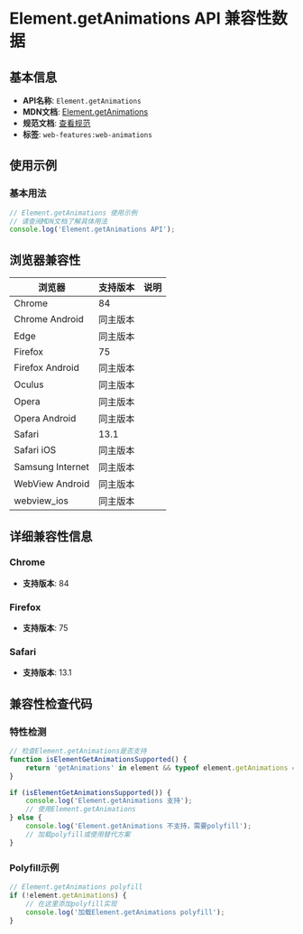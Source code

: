 # Element.getAnimations API 兼容性数据

## 基本信息

- **API名称**: `Element.getAnimations`
- **MDN文档**: [Element.getAnimations](https://developer.mozilla.org/docs/Web/API/Element/getAnimations)
- **规范文档**: [查看规范](https://drafts.csswg.org/web-animations-1/#dom-animatable-getanimations)
- **标签**: `web-features:web-animations`

## 使用示例

### 基本用法

```javascript
// Element.getAnimations 使用示例
// 请查阅MDN文档了解具体用法
console.log('Element.getAnimations API');
```

## 浏览器兼容性

| 浏览器 | 支持版本 | 说明 |
|--------|----------|------|
| Chrome | 84 |  |
| Chrome Android | 同主版本 |  |
| Edge | 同主版本 |  |
| Firefox | 75 |  |
| Firefox Android | 同主版本 |  |
| Oculus | 同主版本 |  |
| Opera | 同主版本 |  |
| Opera Android | 同主版本 |  |
| Safari | 13.1 |  |
| Safari iOS | 同主版本 |  |
| Samsung Internet | 同主版本 |  |
| WebView Android | 同主版本 |  |
| webview_ios | 同主版本 |  |

## 详细兼容性信息

### Chrome

- **支持版本**: 84

### Firefox

- **支持版本**: 75

### Safari

- **支持版本**: 13.1

## 兼容性检查代码

### 特性检测

```javascript
// 检查Element.getAnimations是否支持
function isElementGetAnimationsSupported() {
    return 'getAnimations' in element && typeof element.getAnimations === 'function';
}

if (isElementGetAnimationsSupported()) {
    console.log('Element.getAnimations 支持');
    // 使用Element.getAnimations
} else {
    console.log('Element.getAnimations 不支持，需要polyfill');
    // 加载polyfill或使用替代方案
}
```

### Polyfill示例

```javascript
// Element.getAnimations polyfill
if (!element.getAnimations) {
    // 在这里添加polyfill实现
    console.log('加载Element.getAnimations polyfill');
}
```

